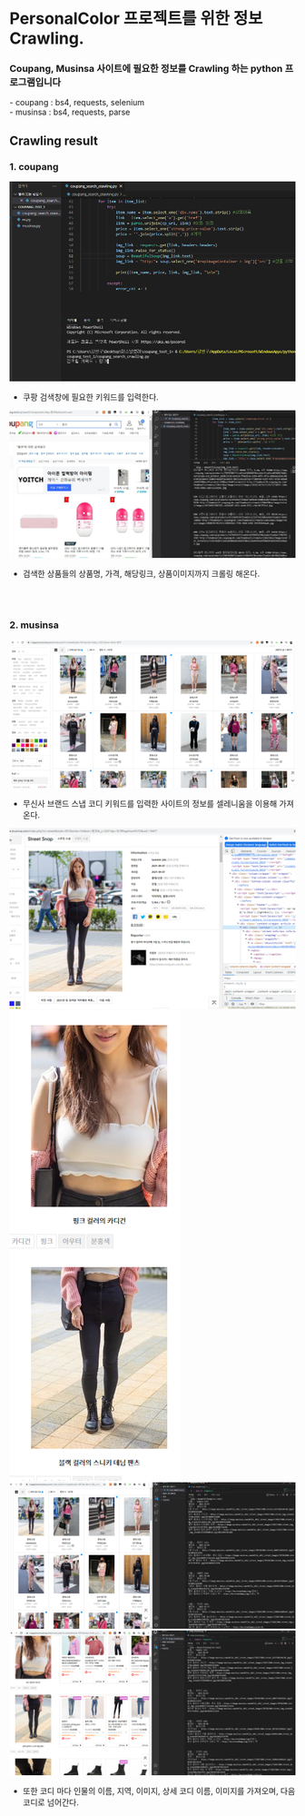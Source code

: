 # PersonalColor 프로젝트를 위한 정보 Crawling.
<h3>Coupang, Musinsa 사이트에 필요한 정보를 Crawling 하는 python 프로그램입니다</h3>
- coupang : bs4, requests, selenium<br>
- musinsa : bs4, requests, parse

<br>

## Crawling result
<h3>1. coupang</h3>

![](/imgs/coup1.png)
- 쿠팡 검색창에 필요한 키워드를 입력한다.<br>

![](/imgs/coup3.png)
- 검색한 상품들의 상품명, 가격, 해당링크, 상품이미지까지 크롤링 해온다.

<br><br>
<h3>2. musinsa</h3>

![](/imgs/mu1.png)
- 무신사 브랜드 스냅 코디 키워드를 입력한 사이트의 정보를 셀레니움을 이용해 가져온다.<br>

![](/imgs/mu2.png)
![](/imgs/mu3.png)
![](/imgs/mu4.png)
![](/imgs/mu5.png)
- 또한 코디 마다 인물의 이름, 지역, 이미지, 상세 코디 이름, 이미지를 가져오며, 다음 코디로 넘어간다.
